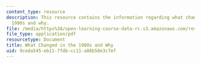 ```yaml
---
content_type: resource
description: This resource contains the information regarding what changed in the
  1980s and why.
file: /media/https%3A/open-learning-course-data-rc.s3.amazonaws.com/res-15-003-shaping-the-future-of-work-15-662x-spring-2016/9ceda545eb117fdbcc11a86b50e3c7ef_MITRES_15_003S16_1980s.pdf
file_type: application/pdf
resourcetype: Document
title: What Changed in the 1980s and Why
uid: 9ceda545-eb11-7fdb-cc11-a86b50e3c7ef
---
```

